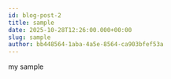 ```yaml
---
id: blog-post-2
title: sample
date: 2025-10-28T12:26:00.000+00:00
slug: sample
author: bb448564-1aba-4a5e-8564-ca903bfef53a
---
```

my sample
